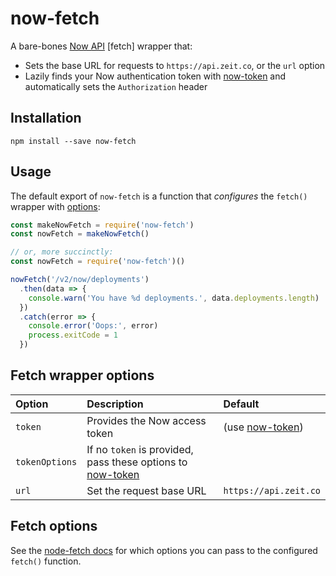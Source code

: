 # now-fetch
A bare-bones [Now API] [fetch] wrapper that:

* Sets the base URL for requests to `https://api.zeit.co`, or the `url` option
* Lazily finds your Now authentication token with [now-token] and automatically sets the `Authorization` header

## Installation
```
npm install --save now-fetch
```

## Usage
The default export of `now-fetch` is a function that _configures_ the `fetch()` wrapper with [options](#fetch-wrapper-options):

```js
const makeNowFetch = require('now-fetch')
const nowFetch = makeNowFetch()
```

```js
// or, more succinctly:
const nowFetch = require('now-fetch')()

nowFetch('/v2/now/deployments')
  .then(data => {
    console.warn('You have %d deployments.', data.deployments.length)
  })
  .catch(error => {
    console.error('Oops:', error)
    process.exitCode = 1
  })
```

## Fetch wrapper options
| Option | Description | Default |
| :----- | :---        | :---    |
| `token` | Provides the Now access token | (use [now-token]) |
| `tokenOptions` | If no `token` is provided, pass these options to [now-token] |
| `url` | Set the request base URL | `https://api.zeit.co` |

## Fetch options
See the [node-fetch docs](https://github.com/bitinn/node-fetch#options) for which options you can pass to the configured `fetch()` function.


[now-token]: https://npm.im/now-token
[now api]: https://zeit.co/api
